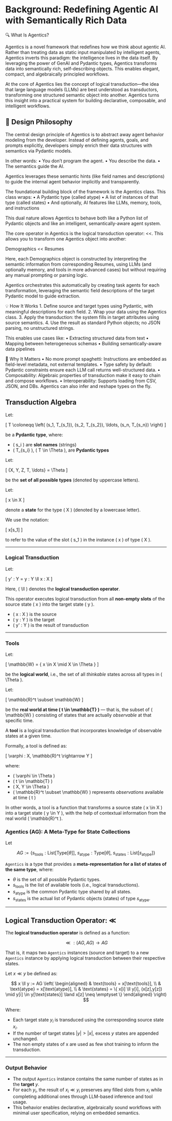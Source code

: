 # Background: Redefining Agentic AI with Semantically Rich Data

🔍 What Is Agentics?

Agentics is a novel framework that redefines how we think about agentic AI. Rather than treating data as static input manipulated by intelligent agents, Agentics inverts this paradigm: the intelligence lives in the data itself. By leveraging the power of GenAI and Pydantic types, Agentics transforms data into semantically rich, self-describing objects. This enables elegant, compact, and algebraically principled workflows.

At the core of Agentics lies the concept of logical transduction—the idea that large language models (LLMs) are best understood as transductors, transforming one structured semantic object into another. Agentics turns this insight into a practical system for building declarative, composable, and intelligent workflows.

## 🧠 Design Philosophy

The central design principle of Agentics is to abstract away agent behavior modeling from the developer. Instead of defining agents, goals, and prompts explicitly, developers simply enrich their data structures with semantics via Pydantic models.

In other words:
	•	You don’t program the agent.
	•	You describe the data.
	•	The semantics guide the AI.

Agentics leverages these semantic hints (like field names and descriptions) to guide the internal agent behavior implicitly and transparently.

The foundational building block of the framework is the Agentics class. This class wraps:
	•	A Pydantic type (called atype)
	•	A list of instances of that type (called states)
	•	And optionally, AI features like LLMs, memory, tools, and instructions

This dual nature allows Agentics to behave both like a Python list of Pydantic objects and like an intelligent, semantically-aware agent system.


The core operator in Agentics is the logical transduction operator: <<. This allows you to transform one Agentics object into another:

Demographics << Resumes

Here, each Demographics object is constructed by interpreting the semantic information from corresponding Resumes, using LLMs (and optionally memory, and tools in more advanced cases) but without requiring any manual prompting or parsing logic.

Agentics orchestrates this automatically by creating task agents for each transformation, leveraging the semantic field descriptions of the target Pydantic model to guide extraction.

💡 How It Works
	1.	Define source and target types using Pydantic, with meaningful descriptions for each field.
	2.	Wrap your data using the Agentics class.
	3.	Apply the transduction: the system fills in target attributes using source semantics.
	4.	Use the result as standard Python objects; no JSON parsing, no unstructured strings.

This enables use cases like:
	•	Extracting structured data from text
	•	Mapping between heterogeneous schemas
	•	Building semantically-aware data pipelines

📐 Why It Matters
	•	No more prompt spaghetti: Instructions are embedded as field-level metadata, not external templates.
	•	Type safety by default: Pydantic constraints ensure each LLM call returns well-structured data.
	•	Composability: Algebraic properties of transduction make it easy to chain and compose workflows.
	•	Interoperability: Supports loading from CSV, JSON, and DBs. Agentics can also infer and reshape types on the fly.

## Transduction Algebra

Let:

\[
T \coloneqq \left( (s_1, T_{s_1}), (s_2, T_{s_2}), \ldots, (s_n, T_{s_n}) \right)
\]

be a **Pydantic type**, where:

- \( s_i \) are **slot names** (strings)
- \( T_{s_i} \), \( T \in \Theta \), are **Pydantic types**

Let:

\[
\{X, Y, Z, T, \ldots\} = \Theta
\]

be the **set of all possible types** (denoted by uppercase letters).

Let:

\[
x \in X
\]

denote a **state** for the type \( X \) (denoted by a lowercase letter).

We use the notation:

\[
x[s_1]
\]

to refer to the value of the slot \( s_1 \) in the instance \( x \) of type \( X \).

---

### Logical Transduction

Let:

\[
y' : Y = y : Y \ll x : X
\]

Here, \( \ll \) denotes the **logical transduction operator**.

This operator executes logical transduction from all **non-empty slots** of the source state \( x \) into the target state \( y \).

- \( x : X \) is the source
- \( y : Y \) is the target
- \( y' : Y \) is the result of transduction
---

### Tools


Let:

\[
\mathbb{W} = \{ x \in X \mid X \in \Theta \}
\]

be the **logical world**, i.e., the set of all *thinkable* states across all types in \( \Theta \).

Let:

\[
\mathbb{R}^t \subset \mathbb{W}
\]

be the **real world at time \( t \in \mathbb{T} \)** — that is, the subset of \( \mathbb{W} \) consisting of states that are actually *observable* at that specific time.


A **tool** is a logical transduction that incorporates knowledge of observable states at a given time.

Formally, a tool is defined as:

\[
\varphi : X, \mathbb{R}^t \rightarrow Y
\]

where:

- \( \varphi \in \Theta \)
- \( t \in \mathbb{T} \)
- \( X, Y \in \Theta \)
- \( \mathbb{R}^t \subset \mathbb{W} \) represents *observations* available at time \( t \)

In other words, a tool is a function that transforms a source state \( x \in X \) into a target state \( y \in Y \), with the help of contextual information from the real world \( \mathbb{R}^t \).



### Agentics (AG): A Meta-Type for State Collections

Let

$$
AG := \{ s_{\text{tools}}: \text{List}[\text{Type}[\theta]],\ s_{\text{atype}}: \text{Type}[\theta],\ s_{\text{states}}: \text{List}[s_{\text{atype}}] \}
$$

`Agentics` is a type that provides a **meta-representation for a list of states of the same type**, where:

* $\theta$ is the set of all possible Pydantic types.
* $s_{\text{tools}}$ is the list of available tools (i.e., logical transductions).
* $s_{\text{atype}}$ is the common Pydantic type shared by all states.
* $s_{\text{states}}$ is the actual list of Pydantic objects (states) of type $s_{\text{atype}}$.

---

## Logical Transduction Operator: $\ll$

The **logical transduction operator** is defined as a function:

$$
\ll : (AG, AG) \rightarrow AG
$$

That is, it maps two `Agentics` instances (source and target) to a new `Agentics` instance by applying logical transduction between their respective states.

Let $x \ll y$ be defined as:

$$
x \ll y := AG \left(
\begin{aligned}
& \text{tools} = x[\text{tools}], \\
& \text{atype} = x[\text{atype}], \\
& \text{states} = \{ x[i] \ll y[i], (x[z],y[z]) \mid y[i] \in y[\text{states}] \land x[z] \neq \emptyset \}
\end{aligned}
\right)
$$

Where:

* Each target state $y_i$ is transduced using the corresponding source state $x_i$.
* If the number of target states $|y| > |x|$, excess $y$ states are appended unchanged.
* The non empty states of x are used as few shot training to inform the transduction.

---

### Output Behavior

* The output `Agentics` instance contains the same number of states as in the **target** $y$.
* For each $y_i$, the result of $x_i \ll y_i$ preserves any filled slots from $x_i$ while completing additional ones through LLM-based inference and tool usage.
* This behavior enables declarative, algebraically sound workflows with minimal user specification, relying on embedded semantics.
